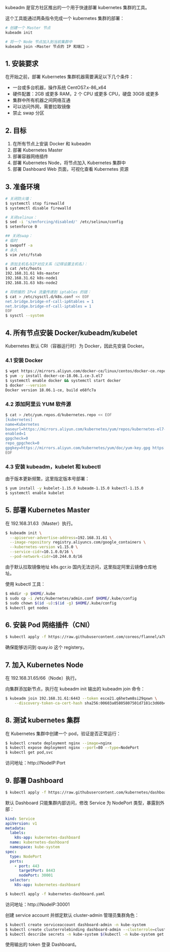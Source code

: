 kubeadm 是官方社区推出的一个用于快速部署 kubernetes 集群的工具。

这个工具能通过两条指令完成一个 kubernetes 集群的部署：

```bash
# 创建一个 Master 节点
kubeadm init

# 将一个 Node 节点加入到当前集群中
kubeadm join <Master 节点的 IP 和端口 >
```

## 1. 安装要求

在开始之前，部署 Kubernetes 集群机器需要满足以下几个条件：

- 一台或多台机器，操作系统 CentOS7.x-86_x64
- 硬件配置：2GB 或更多 RAM，2 个 CPU 或更多 CPU，硬盘 30GB 或更多
- 集群中所有机器之间网络互通
- 可以访问外网，需要拉取镜像
- 禁止 swap 分区

## 2. 目标

1. 在所有节点上安装 Docker 和 kubeadm
2. 部署 Kubernetes Master
3. 部署容器网络插件
4. 部署 Kubernetes Node，将节点加入 Kubernetes 集群中
5. 部署 Dashboard Web 页面，可视化查看 Kubernetes 资源

## 3. 准备环境

```bash
# 关闭防火墙：
$ systemctl stop firewalld
$ systemctl disable firewalld

# 关闭selinux：
$ sed -i 's/enforcing/disabled/' /etc/selinux/config 
$ setenforce 0

## 关闭swap：
# 临时
$ swapoff -a  
# 永久
$ vim /etc/fstab

# 添加主机名与IP对应关系（记得设置主机名）：
$ cat /etc/hosts
192.168.31.61 k8s-master
192.168.31.62 k8s-node1
192.168.31.63 k8s-node2

# 将桥接的 IPv4 流量传递到 iptables 的链：
$ cat > /etc/sysctl.d/k8s.conf << EOF
net.bridge.bridge-nf-call-ip6tables = 1
net.bridge.bridge-nf-call-iptables = 1
EOF
$ sysctl --system
```

## 4. 所有节点安装 Docker/kubeadm/kubelet

Kubernetes 默认 CRI（容器运行时）为 Docker，因此先安装 Docker。

### 4.1 安装 Docker

```bash
$ wget https://mirrors.aliyun.com/docker-ce/linux/centos/docker-ce.repo -O /etc/yum.repos.d/docker-ce.repo
$ yum -y install docker-ce-18.06.1.ce-3.el7
$ systemctl enable docker && systemctl start docker
$ docker --version
Docker version 18.06.1-ce, build e68fc7a
```

### 4.2 添加阿里云 YUM 软件源

```bash
$ cat > /etc/yum.repos.d/kubernetes.repo << EOF
[kubernetes]
name=Kubernetes
baseurl=https://mirrors.aliyun.com/kubernetes/yum/repos/kubernetes-el7-x86_64
enabled=1
gpgcheck=0
repo_gpgcheck=0
gpgkey=https://mirrors.aliyun.com/kubernetes/yum/doc/yum-key.gpg https://mirrors.aliyun.com/kubernetes/yum/doc/rpm-package-key.gpg
EOF
```

### 4.3 安装 kubeadm，kubelet 和 kubectl

由于版本更新频繁，这里指定版本号部署：

```bash
$ yum install -y kubelet-1.15.0 kubeadm-1.15.0 kubectl-1.15.0
$ systemctl enable kubelet
```

## 5. 部署 Kubernetes Master

在 192.168.31.63（Master）执行。

```bash
$ kubeadm init \
  --apiserver-advertise-address=192.168.31.61 \
  --image-repository registry.aliyuncs.com/google_containers \
  --kubernetes-version v1.15.0 \
  --service-cidr=10.1.0.0/16 \
  --pod-network-cidr=10.244.0.0/16
```

由于默认拉取镜像地址 k8s.gcr.io 国内无法访问，这里指定阿里云镜像仓库地址。

使用 kubectl 工具：

```bash
$ mkdir -p $HOME/.kube
$ sudo cp -i /etc/kubernetes/admin.conf $HOME/.kube/config
$ sudo chown $(id -u):$(id -g) $HOME/.kube/config
$ kubectl get nodes
```

## 6. 安装 Pod 网络插件（CNI）

```bash
$ kubectl apply -f https://raw.githubusercontent.com/coreos/flannel/a70459be0084506e4ec919aa1c114638878db11b/Documentation/kube-flannel.yml
```

确保能够访问到 quay.io 这个 registery。

## 7. 加入 Kubernetes Node

在 192.168.31.65/66（Node）执行。

向集群添加新节点，执行在 kubeadm init 输出的 kubeadm join 命令：

```bash
$ kubeadm join 192.168.31.61:6443 --token esce21.q6hetwm8si29qxwn \
    --discovery-token-ca-cert-hash sha256:00603a05805807501d7181c3d60b478788408cfe6cedefedb1f97569708be9c5
```

## 8. 测试 kubernetes 集群

在 Kubernetes 集群中创建一个 pod，验证是否正常运行：

```bash
$ kubectl create deployment nginx --image=nginx
$ kubectl expose deployment nginx --port=80 --type=NodePort
$ kubectl get pod,svc
```

访问地址：http://NodeIP:Port  

## 9. 部署 Dashboard

```bash
$ kubectl apply -f https://raw.githubusercontent.com/kubernetes/dashboard/v1.10.1/src/deploy/recommended/kubernetes-dashboard.yaml
```

默认 Dashboard 只能集群内部访问，修改 Service 为 NodePort 类型，暴露到外部：

```yaml
kind: Service
apiVersion: v1
metadata:
  labels:
    k8s-app: kubernetes-dashboard
  name: kubernetes-dashboard
  namespace: kube-system
spec:
  type: NodePort
  ports:
    - port: 443
      targetPort: 8443
      nodePort: 30001
  selector:
    k8s-app: kubernetes-dashboard
```
```bash
$ kubectl apply -f kubernetes-dashboard.yaml
```
访问地址：http://NodeIP:30001

创建 service account 并绑定默认 cluster-admin 管理员集群角色：

```bash
$ kubectl create serviceaccount dashboard-admin -n kube-system
$ kubectl create clusterrolebinding dashboard-admin --clusterrole=cluster-admin --serviceaccount=kube-system:dashboard-admin
$ kubectl describe secrets -n kube-system $(kubectl -n kube-system get secret | awk '/dashboard-admin/{print $1}')
```
使用输出的 token 登录 Dashboard。


